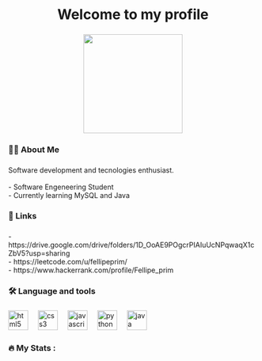 <h1 align="center">Welcome to my profile</h1>

###

<div align="center">
  <img height="200" src="https://media1.tenor.com/m/9fV87rRDzDgAAAAC/ansubin0925hellomynameissoobin.gif"/>
</div>

###

<h3 align="left">👩‍💻  About Me</h3>

###

<p align="left">Software development and tecnologies enthusiast.<br><br>-  Software Engeneering Student<br>-  Currently learning MySQL and Java</p>

###

<h3 align="left">🔗  Links</h3>

###

<p align="left">- https://drive.google.com/drive/folders/1D_OoAE9POgcrPIAIuUcNPqwaqX1cZbV5?usp=sharing<br>-  https://leetcode.com/u/fellipeprim/<br>- https://www.hackerrank.com/profile/Fellipe_prim</p>

###

<h3 align="left">🛠 Language and tools</h3>

###

<div align="left">
  <img src="https://skillicons.dev/icons?i=html" height="40" alt="html5 logo"  />
  <img width="12" />
  <img src="https://skillicons.dev/icons?i=css" height="40" alt="css3 logo"  />
  <img width="12" />
  <img src="https://skillicons.dev/icons?i=js" height="40" alt="javascript logo"  />
  <img width="12" />
  <img src="https://skillicons.dev/icons?i=py" height="40" alt="python logo"  />
  <img width="12" />
  <img src="https://skillicons.dev/icons?i=java" height="40" alt="java logo"  />
</div>

###

<h3 align="left">🔥   My Stats :</h3>

###
